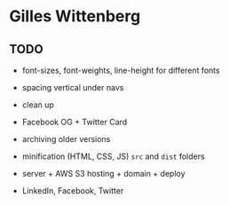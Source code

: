 # Gilles Wittenberg

## TODO

- font-sizes, font-weights, line-height for different fonts 
- spacing vertical under navs
- clean up

- Facebook OG + Twitter Card

- archiving older versions
- minification (HTML, CSS, JS) `src` and `dist` folders
- server + AWS S3 hosting + domain + deploy

- LinkedIn, Facebook, Twitter